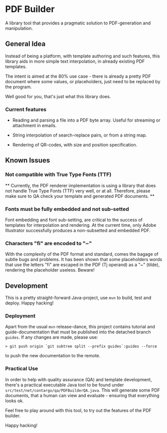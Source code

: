 PDF Builder
===========

A library tool that provides a pragmatic solution to PDF-generation
and manipulation.

## General Idea

Instead of being a platform, with template authoring and such
features, this library aids in more simple text interpolation,
in already existing PDF templates.

The intent is aimed at the 80% use case - there is already a
pretty PDF document where some values, or placeholders, just
need to be replaced by the program.

Well good for you, that's just what this library does.

### Current features

* Reading and parsing a file into a PDF byte array. Useful for
  streaming or attachment in emails.

* String interpolation of search-replace pairs, or from a string
  map.

* Rendering of QR-codes, with size and position specification.

## Known Issues

### Not compatible with True Type Fonts (TTF)

** Currently, the PDF renderer implementation is using a library
   that does not handle True Type Fonts (TTF) very well, or at
   all. Therefore, please make sure to QA check your template
   and generated PDF documents. **

### Fonts must be fully embedded and not sub-setted

Font embedding and font sub-setting, are critical to the success of
templates for interpolation and rendering. At the current time, only
Adobe Illustrator successfully produces a non-subsetted and embedded
PDF.

### Characters "fi" are encoded to "~"

With the complexity of the PDF format and standard, comes the bagage
of subtle bugs and problems. It has been shown that some placeholders
words that use the letters "fi" are escaped in the PDF (Tj operand)
as a "~" (tilde), rendering the placeholder useless. Beware!

## Development

This is a pretty straight-forward Java-project, use `mvn` to build,
test and deploy. Happy hacking!

### Deployment

Apart from the usual `mvn` release-dance, this project contains
tutorial and guide-documentation that must be published into the
detached branch `guides`. If any changes are made, please use:

    > git push origin `git subtree split --prefix guides`:guides --force

to push the new documentation to the remote.

### Practical Use

In order to help with quality assurance (QA) and template development,
there's a practical executable  Java tool to be found under
`src/test/net/contargo/qa/PDFBuilderQA.java`. This will generate some
PDF documents, that a human can view and evaluate - ensuring that
everything looks ok.

Feel free to play around with this tool, to try out the features of
the PDF builder.

Happy hacking!
